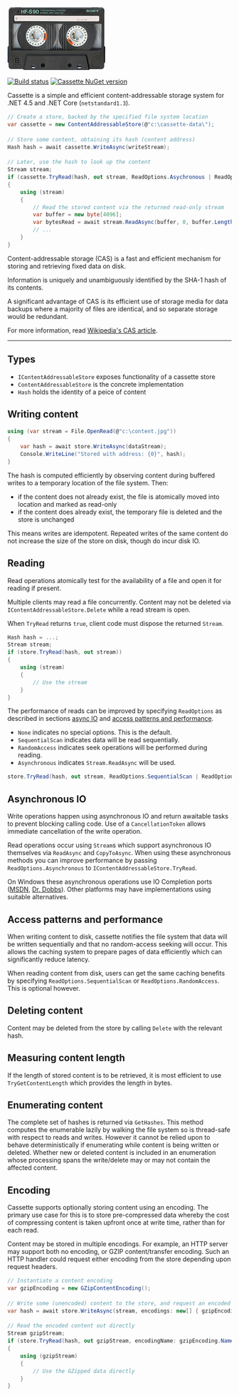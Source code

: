 ![Cassette](Cassette.png)

[![Build status](https://ci.appveyor.com/api/projects/status/hpn8g6tyj5luidcp?svg=true)](https://ci.appveyor.com/project/drewnoakes/cassette)
[![Cassette NuGet version](https://img.shields.io/nuget/v/DrewNoakes.Cassette.svg)](https://www.nuget.org/packages/DrewNoakes.Cassette/)

Cassette is a simple and efficient content-addressable storage system for .NET 4.5 and .NET Core (`netstandard1.3`).

```csharp
// Create a store, backed by the specified file system location
var cassette = new ContentAddressableStore(@"c:\cassette-data\");

// Store some content, obtaining its hash (content address)
Hash hash = await cassette.WriteAsync(writeStream);

// Later, use the hash to look up the content
Stream stream;
if (cassette.TryRead(hash, out stream, ReadOptions.Asychronous | ReadOptions.SequentialScan))
{
    using (stream)
    {
        // Read the stored content via the returned read-only stream
        var buffer = new byte[4096];
        var bytesRead = await stream.ReadAsync(buffer, 0, buffer.Length);
        // ...
    }
}
```

Content-addressable storage (CAS) is a fast and efficient mechanism for storing and retrieving fixed data on disk.

Information is uniquely and unambiguously identified by the SHA-1 hash of its contents.

A significant advantage of CAS is its efficient use of storage media for data backups where a majority of files are identical, and so separate storage would be redundant.

For more information, read [Wikipedia's CAS article](http://en.wikipedia.org/wiki/Content-addressable_storage).

---

## Types

* `IContentAddressableStore` exposes functionality of a cassette store
* `ContentAddressableStore` is the concrete implementation
* `Hash` holds the identity of a peice of content

## Writing content

```csharp
using (var stream = File.OpenRead(@"c:\content.jpg"))
{
    var hash = await store.WriteAsync(dataStream);
    Console.WriteLine("Stored with address: {0}", hash);
}
```

The hash is computed efficiently by observing content during buffered writes to a temporary location of the file system. Then:

* if the content does not already exist, the file is atomically moved into location and marked as read-only
* if the content does already exist, the temporary file is deleted and the store is unchanged

This means writes are idempotent. Repeated writes of the same content do not increase the size of the store on disk, though do incur disk IO.

## Reading

Read operations atomically test for the availability of a file and open it for reading if present.

Multiple clients may read a file concurrently. Content may not be deleted via `IContentAddressableStore.Delete` while a read stream is open.

When `TryRead` returns `true`, client code must dispose the returned `Stream`.

```csharp
Hash hash = ...;
Stream stream;
if (store.TryRead(hash, out stream))
{
    using (stream)
    {
        // Use the stream
    }
}
```

The performance of reads can be improved by specifying `ReadOptions` as described in sections [async IO](#Asynchronous-IO) and [access patterns and performance](#Access-patterns-and-performance).

* `None` indicates no special options. This is the default.
* `SequentialScan` indicates data will be read sequentially.
* `RandomAccess` indicates seek operations will be performed during reading.
* `Asynchronous` indicates `Stream.ReadAsync` will be used.

```csharp
store.TryRead(hash, out stream, ReadOptions.SequentialScan | ReadOptions.ReadAsync)
```

## Asynchronous IO

Write operations happen using asynchronous IO and return awaitable tasks to prevent blocking calling code. Use of a `CancellationToken` allows immediate cancellation of the write operation.

Read operations occur using `Stream`s which support asynchronous IO themselves via `ReadAsync` and `CopyToAsync`. When using these asynchronous methods you can improve performance by passing `ReadOptions.Asynchronous` to `IContentAddressableStore.TryRead`.

On Windows these asynchronous operations use IO Completion ports ([MSDN](https://msdn.microsoft.com/en-us/library/windows/desktop/aa365198(v=vs.85).aspx), [Dr. Dobbs](http://www.drdobbs.com/cpp/multithreaded-asynchronous-io-io-comple/201202921)). Other platforms may have implementations using suitable alternatives.

## Access patterns and performance

When writing content to disk, cassette notifies the file system that data will be written sequentially and that no random-access seeking will occur. This allows the caching system to prepare pages of data efficiently which can significantly reduce latency.

When reading content from disk, users can get the same caching benefits by specifying `ReadOptions.SequentialScan` or `ReadOptions.RandomAccess`. This is optional however.

## Deleting content

Content may be deleted from the store by calling `Delete` with the relevant hash.

## Measuring content length

If the length of stored content is to be retrieved, it is most efficient to use `TryGetContentLength` which provides the length in bytes.

## Enumerating content

The complete set of hashes is returned via `GetHashes`. This method computes the enumerable lazily by walking the file system so is thread-safe with respect to reads and writes. However it cannot be relied upon to behave deterministically if enumerating while content is being written or deleted. Whether new or deleted content is included in an enumeration whose processing spans the write/delete may or may not contain the affected content.

## Encoding

Cassette supports optionally storing content using an encoding. The primary use case for this is to store pre-compressed data whereby the cost of compressing content is taken upfront once at write time, rather than for each read.

Content may be stored in multiple encodings. For example, an HTTP server may support both no encoding, or GZIP content/transfer encoding. Such an HTTP handler could request either encoding from the store depending upon request headers.

```csharp
// Instantiate a content encoding
var gzipEncoding = new GZipContentEncoding();

// Write some (unencoded) content to the store, and request an encoded copy be stored
var hash = await store.WriteAsync(stream, encodings: new[] { gzipEncoding });

// Read the encoded content out directly
Stream gzipStream;
if (store.TryRead(hash, out gzipStream, encodingName: gzipEncoding.Name))
{
    using (gzipStream)
    {
        // Use the GZipped data directly
    }
}
```
